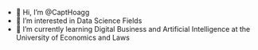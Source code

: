 - 👋 Hi, I’m @CaptHoagg
- 👀 I’m interested in Data Science Fields
- 🌱 I’m currently learning Digital Business and Artificial Intelligence at the University of Economics and Laws

<!---
CaptHoagg/CaptHoagg is a ✨ special ✨ repository because its `README.md` (this file) appears on your GitHub profile.
You can click the Preview link to take a look at your changes.
--->
